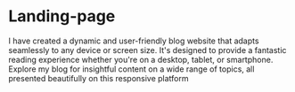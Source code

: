 # Landing-page
I have created a dynamic and user-friendly blog website that adapts seamlessly to any device or screen size. It's designed to provide a fantastic reading experience whether you're on a desktop, tablet, or smartphone. Explore my blog for insightful content on a wide range of topics, all presented beautifully on this responsive platform
